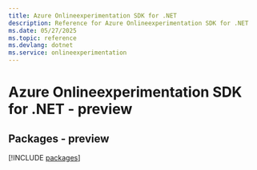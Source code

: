 ```yaml
---
title: Azure Onlineexperimentation SDK for .NET
description: Reference for Azure Onlineexperimentation SDK for .NET
ms.date: 05/27/2025
ms.topic: reference
ms.devlang: dotnet
ms.service: onlineexperimentation
---
```

# Azure Onlineexperimentation SDK for .NET - preview
## Packages - preview
[!INCLUDE [packages](onlineexperimentation-index.md)]